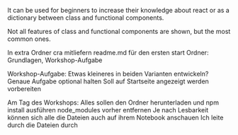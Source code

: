 


It can be used for beginners to increase their knowledge about react or as a dictionary between class and functional components.


Not all features of class and functional components are shown, but the most common ones.






In extra Ordner
cra mitliefern
	readme.md für den ersten start
Ordner: Grundlagen, Workshop-Aufgabe


Workshop-Aufgabe:
	Etwas kleineres in beiden Varianten entwickeln?
        Genaue Aufgabe optional halten
    Soll auf Startseite angezeigt werden
        vorbereiten

Am Tag des Workshops: 
    Alles sollen den Ordner herunterladen und npm install ausführen
        node_modules vorher entfernen
    Je nach Lesbarkeit können sich alle die Dateien auch auf ihrem Notebook anschauen
    Ich leite durch die Dateien durch
